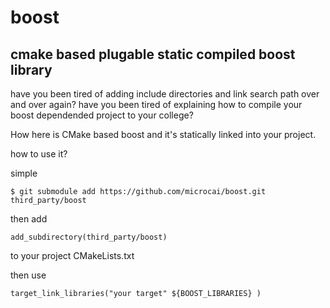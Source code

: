 # boost
cmake based plugable static compiled boost library
---

have you been tired of adding include directories and link search path over and over again?
have you been tired of explaining how to compile your boost dependended project to your college?

How here is CMake based boost and it's statically linked into your project.

how to use it?

simple

```
$ git submodule add https://github.com/microcai/boost.git third_party/boost
```

then add 

```
add_subdirectory(third_party/boost)
```

to your project CMakeLists.txt

then use

```
target_link_libraries("your target" ${BOOST_LIBRARIES} )
```
